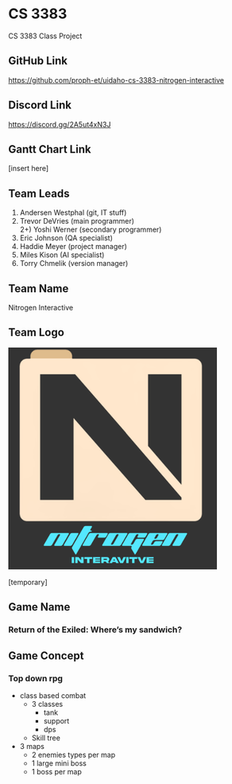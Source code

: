# CS 3383
CS 3383 Class Project

## GitHub Link
https://github.com/proph-et/uidaho-cs-3383-nitrogen-interactive

## Discord Link
https://discord.gg/2A5ut4xN3J

## Gantt Chart Link
[insert here]


## Team Leads
1) Andersen Westphal (git, IT stuff)  
2) Trevor DeVries (main programmer)  
2+) Yoshi Werner (secondary programmer)  
3) Eric Johnson (QA specialist)  
4) Haddie Meyer (project manager)  
5) Miles Kison (AI specialist)  
6) Torry Chmelik (version manager)

## Team Name
Nitrogen Interactive

## Team Logo
<img src="docs/team_logo.png" alt="drawing" width="420"/>

[temporary]

## Game Name
### Return of the Exiled: Where’s my sandwich?

## Game Concept
### Top down rpg 
+ class based combat
  + 3 classes
    + tank
    + support
    + dps
  + Skill tree
+ 3 maps
  + 2 enemies types per map
  + 1 large mini boss
  + 1 boss per map